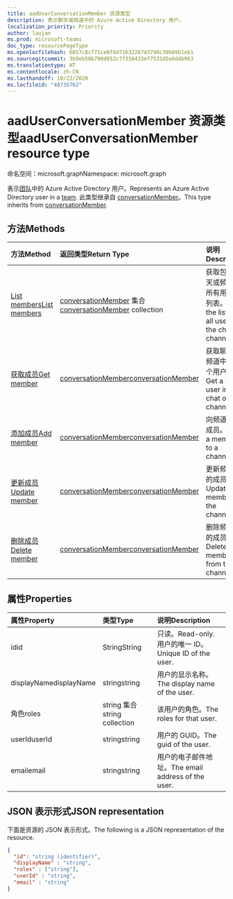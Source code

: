 ```yaml
---
title: aadUserConversationMember 资源类型
description: 表示聊天或频道中的 Azure Active Directory 用户。
localization_priority: Priority
author: laujan
ms.prod: microsoft-teams
doc_type: resourcePageType
ms.openlocfilehash: 6057c8cf71ce0f8d71632267d3790c39b69b1eb1
ms.sourcegitcommit: 3b9eb50b790d952c7f350433ef7531d5e6d4b963
ms.translationtype: HT
ms.contentlocale: zh-CN
ms.lasthandoff: 10/22/2020
ms.locfileid: "48735762"
---
```

# <a name="aaduserconversationmember-resource-type"></a><span data-ttu-id="9aefd-103">aadUserConversationMember 资源类型</span><span class="sxs-lookup"><span data-stu-id="9aefd-103">aadUserConversationMember resource type</span></span>

<span data-ttu-id="9aefd-104">命名空间：microsoft.graph</span><span class="sxs-lookup"><span data-stu-id="9aefd-104">Namespace: microsoft.graph</span></span>

<span data-ttu-id="9aefd-105">表示[团队](team.md)中的 Azure Active Directory 用户。</span><span class="sxs-lookup"><span data-stu-id="9aefd-105">Represents an Azure Active Directory user in a [team](team.md).</span></span>
<span data-ttu-id="9aefd-106">此类型继承自 [conversationMember](conversationmember.md)。</span><span class="sxs-lookup"><span data-stu-id="9aefd-106">This type inherits from [conversationMember](conversationmember.md).</span></span>

## <a name="methods"></a><span data-ttu-id="9aefd-107">方法</span><span class="sxs-lookup"><span data-stu-id="9aefd-107">Methods</span></span>

| <span data-ttu-id="9aefd-108">方法</span><span class="sxs-lookup"><span data-stu-id="9aefd-108">Method</span></span>       | <span data-ttu-id="9aefd-109">返回类型</span><span class="sxs-lookup"><span data-stu-id="9aefd-109">Return Type</span></span>  |<span data-ttu-id="9aefd-110">说明</span><span class="sxs-lookup"><span data-stu-id="9aefd-110">Description</span></span>|
|:---------------|:--------|:----------|
|[<span data-ttu-id="9aefd-111">List members</span><span class="sxs-lookup"><span data-stu-id="9aefd-111">List members</span></span>](../api/conversationmember-list.md) | <span data-ttu-id="9aefd-112">[conversationMember](conversationmember.md) 集合</span><span class="sxs-lookup"><span data-stu-id="9aefd-112">[conversationMember](conversationmember.md) collection</span></span> | <span data-ttu-id="9aefd-113">获取包含聊天或频道中所有用户的列表。</span><span class="sxs-lookup"><span data-stu-id="9aefd-113">Get the list of all users in the chat or channel.</span></span>|
|[<span data-ttu-id="9aefd-114">获取成员</span><span class="sxs-lookup"><span data-stu-id="9aefd-114">Get member</span></span>](../api/conversationmember-get.md) | [<span data-ttu-id="9aefd-115">conversationMember</span><span class="sxs-lookup"><span data-stu-id="9aefd-115">conversationMember</span></span>](conversationmember.md) | <span data-ttu-id="9aefd-116">获取聊天或频道中的单个用户。</span><span class="sxs-lookup"><span data-stu-id="9aefd-116">Get a single user in the chat or channel.</span></span>|
|[<span data-ttu-id="9aefd-117">添加成员</span><span class="sxs-lookup"><span data-stu-id="9aefd-117">Add member</span></span>](../api/conversationmember-add.md) | [<span data-ttu-id="9aefd-118">conversationMember</span><span class="sxs-lookup"><span data-stu-id="9aefd-118">conversationMember</span></span>](conversationmember.md)| <span data-ttu-id="9aefd-119">向频道添加成员。</span><span class="sxs-lookup"><span data-stu-id="9aefd-119">Add a member to a channel.</span></span>|
|[<span data-ttu-id="9aefd-120">更新成员</span><span class="sxs-lookup"><span data-stu-id="9aefd-120">Update member</span></span>](../api/conversationmember-update.md) | [<span data-ttu-id="9aefd-121">conversationMember</span><span class="sxs-lookup"><span data-stu-id="9aefd-121">conversationMember</span></span>](conversationmember.md)| <span data-ttu-id="9aefd-122">更新频道中的成员。</span><span class="sxs-lookup"><span data-stu-id="9aefd-122">Update a member in the channel.</span></span>|
|[<span data-ttu-id="9aefd-123">删除成员</span><span class="sxs-lookup"><span data-stu-id="9aefd-123">Delete member</span></span>](../api/conversationmember-delete.md) | [<span data-ttu-id="9aefd-124">conversationMember</span><span class="sxs-lookup"><span data-stu-id="9aefd-124">conversationMember</span></span>](conversationmember.md)| <span data-ttu-id="9aefd-125">删除频道中的成员。</span><span class="sxs-lookup"><span data-stu-id="9aefd-125">Delete a member from the channel.</span></span>|

## <a name="properties"></a><span data-ttu-id="9aefd-126">属性</span><span class="sxs-lookup"><span data-stu-id="9aefd-126">Properties</span></span>

| <span data-ttu-id="9aefd-127">属性</span><span class="sxs-lookup"><span data-stu-id="9aefd-127">Property</span></span>   | <span data-ttu-id="9aefd-128">类型</span><span class="sxs-lookup"><span data-stu-id="9aefd-128">Type</span></span> |<span data-ttu-id="9aefd-129">说明</span><span class="sxs-lookup"><span data-stu-id="9aefd-129">Description</span></span>|
|:---------------|:--------|:----------|
|<span data-ttu-id="9aefd-130">id</span><span class="sxs-lookup"><span data-stu-id="9aefd-130">id</span></span>|<span data-ttu-id="9aefd-131">String</span><span class="sxs-lookup"><span data-stu-id="9aefd-131">String</span></span>| <span data-ttu-id="9aefd-132">只读。</span><span class="sxs-lookup"><span data-stu-id="9aefd-132">Read-only.</span></span> <span data-ttu-id="9aefd-133">用户的唯一 ID。</span><span class="sxs-lookup"><span data-stu-id="9aefd-133">Unique ID of the user.</span></span>|
|<span data-ttu-id="9aefd-134">displayName</span><span class="sxs-lookup"><span data-stu-id="9aefd-134">displayName</span></span>| <span data-ttu-id="9aefd-135">string</span><span class="sxs-lookup"><span data-stu-id="9aefd-135">string</span></span> | <span data-ttu-id="9aefd-136">用户的显示名称。</span><span class="sxs-lookup"><span data-stu-id="9aefd-136">The display name of the user.</span></span> |
|<span data-ttu-id="9aefd-137">角色</span><span class="sxs-lookup"><span data-stu-id="9aefd-137">roles</span></span>| <span data-ttu-id="9aefd-138">string 集合</span><span class="sxs-lookup"><span data-stu-id="9aefd-138">string collection</span></span> | <span data-ttu-id="9aefd-139">该用户的角色。</span><span class="sxs-lookup"><span data-stu-id="9aefd-139">The roles for that user.</span></span> |
|<span data-ttu-id="9aefd-140">userId</span><span class="sxs-lookup"><span data-stu-id="9aefd-140">userId</span></span>| <span data-ttu-id="9aefd-141">string</span><span class="sxs-lookup"><span data-stu-id="9aefd-141">string</span></span> | <span data-ttu-id="9aefd-142">用户的 GUID。</span><span class="sxs-lookup"><span data-stu-id="9aefd-142">The guid of the user.</span></span> |
|<span data-ttu-id="9aefd-143">email</span><span class="sxs-lookup"><span data-stu-id="9aefd-143">email</span></span>| <span data-ttu-id="9aefd-144">string</span><span class="sxs-lookup"><span data-stu-id="9aefd-144">string</span></span>  | <span data-ttu-id="9aefd-145">用户的电子邮件地址。</span><span class="sxs-lookup"><span data-stu-id="9aefd-145">The email address of the user.</span></span> |

## <a name="json-representation"></a><span data-ttu-id="9aefd-146">JSON 表示形式</span><span class="sxs-lookup"><span data-stu-id="9aefd-146">JSON representation</span></span>

<span data-ttu-id="9aefd-147">下面是资源的 JSON 表示形式。</span><span class="sxs-lookup"><span data-stu-id="9aefd-147">The following is a JSON representation of the resource.</span></span>

<!-- {
  "blockType": "resource",
  "baseType": "microsoft.graph.entity",
  "@odata.type": "microsoft.graph.aadUserConversationMember"
}-->

```json
{
  "id": "string (identifier)",
  "displayName" : "string",
  "roles" : ["string"],
  "userId" : "string",
  "email" : "string"
}

```

<!-- uuid: 8fcb5dbc-d5aa-4681-8e31-b001d5168d79
2015-10-25 14:57:30 UTC -->
<!--
{
  "type": "#page.annotation",
  "description": "aadUserConversationMember",
  "keywords": "",
  "section": "documentation",
  "tocPath": "",
  "suppressions": []
}
-->


